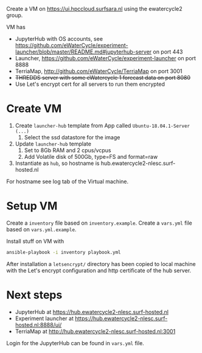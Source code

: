 Create a VM on https://ui.hpccloud.surfsara.nl using the ewatercycle2 group.

VM has
* JupyterHub with OS accounts, see https://github.com/eWaterCycle/experiment-launcher/blob/master/README.md#jupyterhub-server on port 443
* Launcher, https://github.com/eWaterCycle/experiment-launcher on port 8888
* TerriaMap, http://github.com/eWaterCycle/TerriaMap on port 3001
* ~~THREDDS server with some eWatercycle 1 forecast data on port 8080~~
* Use Let's encrypt cert for all servers to run them encrypted

# Create VM

1. Create `launcher-hub` template from App called `Ubuntu-18.04.1-Server (...)`
    1. Select the ssd datastore for the image
2. Update `launcher-hub` template
    1. Set to 8Gb RAM and 2 cpus/vcpus
    2. Add Volatile disk of 500Gb, type=FS and format=raw
5. Instantiate as `hub`, so hostname is hub.ewatercycle2-nlesc.surf-hosted.nl

For hostname see log tab of the Virtual machine.

# Setup VM

Create a `inventory` file based on `inventory.example`.
Create a `vars.yml` file based on `vars.yml.example`.

Install stuff on VM with

```bash
ansible-playbook -i inventory playbook.yml
```

After installation a `letsencrypt/` directory has been copied to local machine with the Let's encrypt configuration and http certificate of the hub server.

# Next steps

* JupyterHub at https://hub.ewatercycle2-nlesc.surf-hosted.nl
* Experiment launcher at https://hub.ewatercycle2-nlesc.surf-hosted.nl:8888/ui/
* TerriaMap at http://hub.ewatercycle2-nlesc.surf-hosted.nl:3001

Login for the JupyterHub can be found in `vars.yml` file.
